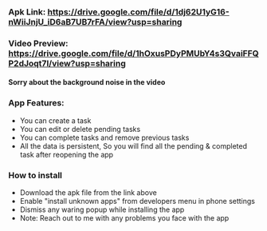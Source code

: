 ### Apk Link: https://drive.google.com/file/d/1dj62U1yG16-nWiiJnjU_iD6aB7UB7rFA/view?usp=sharing

### Video Preview: https://drive.google.com/file/d/1hOxusPDyPMUbY4s3QvaiFFQP2dJoqt7l/view?usp=sharing

#### Sorry about the background noise in the video

### App Features:

- You can create a task
- You can edit or delete pending tasks
- You can complete tasks and remove previous tasks
- All the data is persistent, So you will find all the pending & completed task after reopening the app

### How to install

- Download the apk file from the link above
- Enable "install unknown apps" from developers menu in phone settings
- Dismiss any waring popup while installing the app
- Note: Reach out to me with any problems you face with the app
